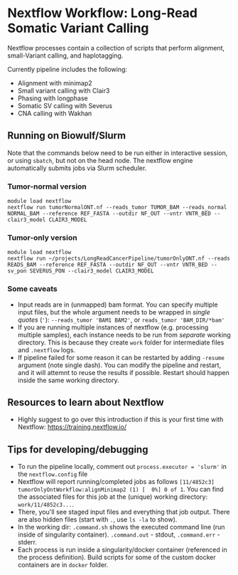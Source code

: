 # Nextflow Workflow: Long-Read Somatic Variant Calling
Nextflow processes contain a collection of scripts that perform alignment, small-Variant calling, and haplotagging.

Currently pipeline includes the following:
* Alignment with minimap2
* Small variant calling with Clair3
* Phasing with longphase
* Somatic SV calling with Severus
* CNA calling with Wakhan
  
## Running on Biowulf/Slurm

Note that the commands below need to be run either in interactive session, or using `sbatch`, but not on the head node. The nextflow engine automatically submits jobs via Slurm scheduler.

### Tumor-normal version

```
module load nextflow
nextflow run tumorNormalONT.nf --reads_tumor TUMOR_BAM --reads_normal NORMAL_BAM --reference REF_FASTA --outdir NF_OUT --vntr VNTR_BED --clair3_model CLAIR3_MODEL
```

### Tumor-only version

```
module load nextflow
nextflow run ~/projects/LongReadCancerPipeline/tumorOnlyONT.nf --reads READS_BAM --reference REF_FASTA --outdir NF_OUT --vntr VNTR_BED --sv_pon SEVERUS_PON --clair3_model CLAIR3_MODEL
```

### Some caveats

* Input reads are in (unmapped) bam format. You can specify multiple input files, but the whole argument needs to be wrapped in *single quotes* (`'`): `--reads_tumor 'BAM1 BAM2'`, or `reads_tumor 'BAM_DIR/*bam'`
* If you are running multiple instances of nextflow (e.g. processing multiple samples), each instance needs to be run from *separate* working directory. This is because they create `work` folder for intermediate files and `.nextflow` logs.
* If pipeline failed for some reason it can be restarted by adding `-resume` argument (note single dash). You can modify the pipeline and restart, and it will attemnt to reuse the results if possible. Restart should happen inside the same working directory.

## Resources to learn about Nextflow

* Highly suggest to go over this introduction if this is your first time with Nextflow: https://training.nextflow.io/

## Tips for developing/debugging

* To run the pipeline locally, comment out `process.executor = 'slurm'` in the `nextflow.config` file
* Nextflow will report running/completed jobs as follows `[11/4852c3] tumorOnlyOntWorkflow:alignMinimap2 (1) [  0%] 0 of 1`. You can find the associated files for this job at the (unique) working directory: `work/11/4852c3...`.
* There, you'll see staged input files and everything that job output. There are also hidden files (start with `.`, use `ls -la` to show).
* In the working dir: `.command.sh` shows the executed command line (run inside of singularity container). `.command.out` - stdout, `.command.err` - stderr.
* Each process is run inside a singularity/docker container (referenced in the process definition). Build scripts for some of the custom docker containers are in `docker` folder.
